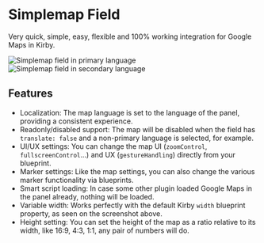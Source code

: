 # Simplemap Field
Very quick, simple, easy, flexible and 100% working integration for Google Maps in Kirby.

![Simplemap field in primary language](https://i.imgur.com/UQrPrKi.jpg)
![Simplemap field in secondary language](https://i.imgur.com/thNwWoj.jpg)

## Features
- Localization: The map language is set to the language of the panel, providing a consistent experience.
- Readonly/disabled support: The map will be disabled when the field has `translate: false` and a non-primary language is selected, for example.
- UI/UX settings: You can change the map UI (`zoomControl`, `fullscreenControl`...) and UX (`gestureHandling`) directly from your blueprint.
- Marker settings: Like the map settings, you can also change the various marker functionality via blueprints.
- Smart script loading: In case some other plugin loaded Google Maps in the panel already, nothing will be loaded.
- Variable width: Works perfectly with the default Kirby `width` blueprint property, as seen on the screenshot above.
- Height setting: You can set the height of the map as a ratio relative to its width, like 16:9, 4:3, 1:1, any pair of numbers will do.